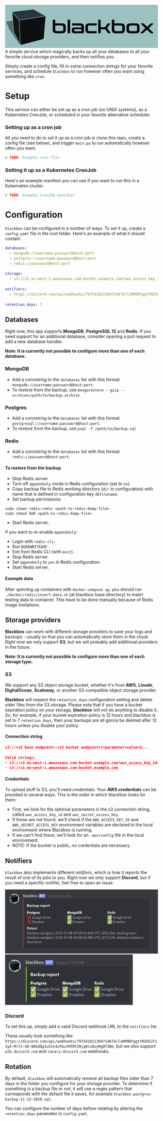 ![blackbox](img/blackbox_banner.png)
A simple service which magically backs up all your databases to all your favorite cloud storage providers, and then notifies you.

Simply create a config file, fill in some connection strings for your favorite services, and schedule `blackbox` to run however often you want using something like `cron`.

# Setup
This service can either be set up as a cron job (on UNIX systems), as a Kubernetes CronJob, or scheduled in your favorite alternative scheduler.

### Setting up as a cron job
All you need to do to set it up as a cron job is clone this repo, create a config file (see below), and trigger `main.py` to run automatically however often you want.
```yaml
# TODO: Example cron file
```

### Setting it up as a Kubernetes CronJob
Here's an example manifest you can use if you want to run this in a Kubernetes cluster.
```yaml
# TODO: Example CronJob manifest
```

# Configuration
`blackbox` can be configured in a number of ways. To set it up, create a `config.yaml` file in the root folder. Here's an example of what it should contain:
```yaml
databases:
  - mongodb://username:password@host:port
  - postgres://username:password@host:port
  - redis://password@host:port

storage:
  - s3://s3.eu-west-1.amazonaws.com:bucket.example.com?aws_access_key_id=1234&aws_secret_access_key=lemondance

notifiers:
  - https://discord.com/api/webhooks/797541821394714674/lzRM9DFggtfHZXGJTz3yE-MrYJ-4O-0AbdQg3uV2x4vFbu7HTHY2Njq8cx8oyMg0T3Wk

retention_days: 7
```

## Databases
Right now, this app supports **MongoDB**, **PostgreSQL 12** and **Redis**. If you need support for an additional database, consider opening a pull request to add a new database handler.

**Note: It is currently not possible to configure more than one of each database.**

### MongoDB
- Add a connstring to the `databases` list with this format: `mongodb://username:password@host:port`.
- To restore from the backup, use `mongorestore --gzip --archive=/path/to/backup.archive`

### Postgres
- Add a connstring to the `databases` list with this format: `postgresql://username:password@host:port`.
- To restore from the backup, use `psql -f /path/to/backup.sql`

### Redis
- Add a connstring to the `databases` list with this format: `redis://password@host:port`.

#### To restore from the backup
- Stop Redis server.
- Turn off `appendonly` mode in Redis configuration (set to `no`).
- Copy backup file to Redis working directory (`dir` in configuration) with name that is defined in configuration key `dbfilename`.
- Set backup permissions.
```
sudo chown redis:redis <path-to-redis-dump-file>
sudo chmod 660 <path-to-redis-dump-file>
```
- Start Redis server.

If you want to re-enable `appendonly`:
- Login with `redis-cli`.
- Run `BGREWRITEAOF`.
- Exit from Redis CLI (with `exit`).
- Stop Redis server.
- Set `appendonly` to `yes` in Redis configuration.
- Start Redis server.

#### Example data
After spinning up containers with `docker-compose up`, you should run `./docker/redis/insert-data.sh` (at blackbox base directory) to insert testing data to container. This have to be done manually because of Redis image limitations.

## Storage providers
**Blackbox** can work with different storage providers to save your logs and backups - usually so that you can automatically store them in the cloud. Right now we only support **S3**, but we will probably add additional providers in the future.

**Note: It is currently not possible to configure more than one of each storage type.**

### S3
We support any S3 object storage bucket, whether it's from **AWS**, **Linode**, **DigitalOcean**, **Scaleway**, or another S3-compatible object storage provider.

**Blackbox** will respect the `retention_days` configuration setting and delete older files from the S3 storage. Please note that if you have a bucket expiration policy on your storage, **blackbox** will not do anything to disable it. So, for example, if your bucket expiration policy is 12 hours and blackbox is set to 7 `retention_days`, then your backups are all gonna be deleted after 12 hours unless you disable your policy.  

#### Connection string
```json
s3://<s3 base endpoint>:<s3 bucket endpoint>?<parameter=value>&...

Valid strings:
- s3://s3.eu-west-1.amazonaws.com:bucket.example.com?aws_access_key_id=1234&aws_secret_access_key=lemondance
- s3://s3.eu-west-1.amazonaws.com:bucket.example.com
```

#### Credentials
To upload stuff to S3, you'll need credentials. Your **AWS credentials** can be provided in several ways. This is the order in which blackbox looks for them:
- First, we look for the optional parameters in the s3 connection string, called `aws_access_key_id` and `aws_secret_access_key`.
- If these are not found, we'll check if the `AWS_ACCESS_KEY_ID` and `AWS_SECRET_ACCESS_KEY` environment variables are declared in the local environment where Blackbox is running.
- If we can't find these, we'll look for an `.aws/config` file in the local environment.
- NOTE: If the bucket is public, no credentials are necessary.

## Notifiers
`blackbox` also implements different _notifiers_, which is how it reports the result of one of its jobs to you. Right now we only support **Discord**, but if you need a specific notifier, feel free to open an issue.

![blackbox](img/blackbox_discord.png)
![blackbox](img/blackbox_discord_2.png)

### Discord
To set this up, simply add a valid Discord webhook URL to the `notifiers` list. 

These usually look something like `https://discord.com/api/webhooks/797541821394714674/lzRM9DFggtfHZXGJTz3yE-MrYJ-4O-0AbdQg3uV2x4vFbu7HTHY2Njq8cx8oyMg0T3Wk`, but we also support `ptb.discord.com` and `canary.discord.com` webhooks.

##  Rotation
By default, `blackbox` will automatically remove all backup files older than 7 days in the folder you configure for your storage provider. To determine if something is a backup file or not, it will use a regex pattern that corresponds with the default file it saves, for example `blackbox-postgres-backup-11-12-2020.sql`.

You can configure the number of days before rotating by altering the `retention_days` parameter in `config.yaml`.
